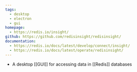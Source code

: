 ```yaml
---
tags:
  - desktop
  - electron
  - gui
homepage:
  - https://redis.io/insight/
github: https://github.com/redisinsight/redisinsight/
documentation:
  - https://redis.io/docs/latest/develop/connect/insight/
  - https://redis.io/docs/latest/operate/redisinsight/
---
```

- A desktop [[GUI]] for accessing data in [[Redis]] databases